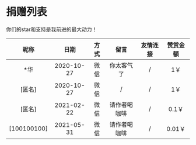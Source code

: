 # 捐赠列表

你们的star和支持是我前进的最大动力！

|昵称|日期|方式|留言|友情连接|赞赏金额|
|:---:|:---:|:---:|:---:|:---:|:---:|
|*华|2020-10-27|微信|你太客气了|/|1￥|
|[匿名]|2020-10-27|微信|/|/|1￥|
|[匿名]|2021-02-22|微信|请作者喝咖啡|/|0.1￥|
|[100100100]|2021-05-31|微信|请作者喝咖啡|/|0.01￥|
